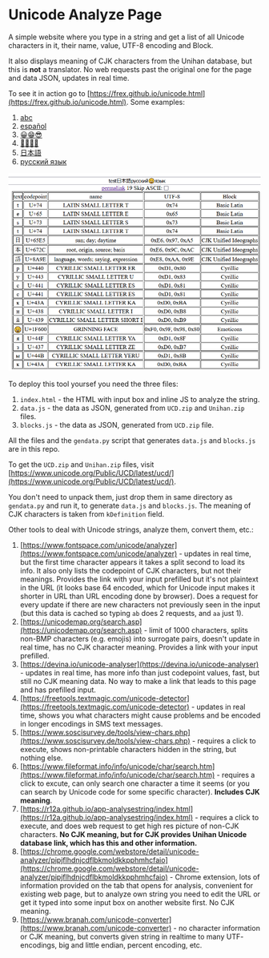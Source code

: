 # Unicode Analyze Page

A simple website where you type in a string and get a list of all Unicode characters in it,
their name, value, UTF-8 encoding and Block.

It also displays meaning of CJK characters from the Unihan database, but this is **not** a translator.
No web requests past the original one for the page and data JSON, updates in real time.

To see it in action go to [https://frex.github.io/unicode.html](https://frex.github.io/unicode.html).
Some examples:
1. [abc](https://frex.github.io/unicode.html?text=abc)
2. [español](https://frex.github.io/unicode.html?text=espa%C3%B1ol)
3. [😀😁😎](https://frex.github.io/unicode.html?text=%F0%9F%98%80%F0%9F%98%81%F0%9F%98%8E)
4. [👨‍👩‍👧‍👦](https://frex.github.io/unicode.html?text=%F0%9F%91%A8%E2%80%8D%F0%9F%91%A9%E2%80%8D%F0%9F%91%A7%E2%80%8D%F0%9F%91%A6)
5. [日本語](https://frex.github.io/unicode.html?text=%E6%97%A5%E6%9C%AC%E8%AA%9E)
6. [русский язык](https://frex.github.io/unicode.html?text=%D1%80%D1%83%D1%81%D1%81%D0%BA%D0%B8%D0%B9%20%D1%8F%D0%B7%D1%8B%D0%BA)

![screenshot.png](screenshot.png)

To deploy this tool yoursef you need the three files:
1. `index.html` - the HTML with input box and inline JS to analyze the string.
2. `data.js` - the data as JSON, generated from `UCD.zip` and `Unihan.zip` files.
3. `blocks.js` - the data as JSON, generated from `UCD.zip` file.

All the files and the `gendata.py` script that generates `data.js` and `blocks.js` are in this repo.

To get the `UCD.zip` and `Unihan.zip` files, visit
[https://www.unicode.org/Public/UCD/latest/ucd/](https://www.unicode.org/Public/UCD/latest/ucd/).

You don't need to unpack them, just drop them in same directory as `gendata.py`
and run it, to generate `data.js` and `blocks.js`. The meaning of CJK characters is taken from `kDefinition` field.

Other tools to deal with Unicode strings, analyze them, convert them, etc.:
1. [https://www.fontspace.com/unicode/analyzer](https://www.fontspace.com/unicode/analyzer) - updates
in real time, but the first time character appears it takes a split second to load its info. It also
only lists the codepoint of CJK characters, but not their meanings. Provides the link with your input
prefilled but it's not plaintext in the URL (it looks base 64 encoded, which for Unicode input makes it shorter in URL than URL encoding done by browser). Does a request for every update if there are new characters
not previously seen in the input (but this data is cached so typing `ab` does 2 requests, and `aa` just 1).
2. [https://unicodemap.org/search.asp](https://unicodemap.org/search.asp) - limit of 1000 characters,
splits non-BMP characters (e.g. emojis) into surrogate pairs, doesn't update in real time, has no
CJK character meaning. Provides a link with your input prefilled.
3. [https://devina.io/unicode-analyser](https://devina.io/unicode-analyser) - updates in real time,
has more info than just codepoint values, fast, but still no CJK meaning data. No way to make a link
that leads to this page and has prefilled input.
4. [https://freetools.textmagic.com/unicode-detector](https://freetools.textmagic.com/unicode-detector) - updates
in real time, shows you what characters might cause problems and be encoded in longer encodings in SMS text messages.
5. [https://www.soscisurvey.de/tools/view-chars.php](https://www.soscisurvey.de/tools/view-chars.php) - requires
a click to execute, shows non-printable characters hidden in the string, but nothing else.
6. [https://www.fileformat.info/info/unicode/char/search.htm](https://www.fileformat.info/info/unicode/char/search.htm) - requires a click to excute, can only search one character a time it seems (or you can search by Unicode code for some specific character). **Includes CJK meaning**.
7. [https://r12a.github.io/app-analysestring/index.html](https://r12a.github.io/app-analysestring/index.html) - requires a click to execute, and does web request to get high res picture of non-CJK characters. **No CJK meaning, but for CJK provides Unihan Unicode database link, which has this and other information.**
8. [https://chrome.google.com/webstore/detail/unicode-analyzer/pipjflhdnjcdflbkmoldkkpphmhcfaio](https://chrome.google.com/webstore/detail/unicode-analyzer/pipjflhdnjcdflbkmoldkkpphmhcfaio) - Chrome extension, lots of information provided on the
tab that opens for analysis, convenient for existing web page, but to analyze own string you need to edit the URL or get
it typed into some input box on another website first. No CJK meaning.
9. [https://www.branah.com/unicode-converter](https://www.branah.com/unicode-converter) - no character information or CJK
meaning, but converts given string in realtime to many UTF- encodings, big and little endian, percent encoding, etc.
